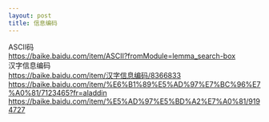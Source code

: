 ```yaml
---
layout: post
title: 信息编码
---
```

ASCII码<br>
<a href="https://baike.baidu.com/item/ASCII?fromModule=lemma_search-box" target="_blank">https://baike.baidu.com/item/ASCII?fromModule=lemma_search-box</a><br>
汉字信息编码<br>
<a href="https://baike.baidu.com/item/汉字信息编码/8366833" target="_blank">https://baike.baidu.com/item/汉字信息编码/8366833</a><br>
<a href="https://baike.baidu.com/item/%E6%B1%89%E5%AD%97%E7%BC%96%E7%A0%81/7123465?fr=aladdin" target="_blank">https://baike.baidu.com/item/%E6%B1%89%E5%AD%97%E7%BC%96%E7%A0%81/7123465?fr=aladdin</a><br>
<a href="https://baike.baidu.com/item/%E5%AD%97%E5%BD%A2%E7%A0%81/9194727" target="_blank">https://baike.baidu.com/item/%E5%AD%97%E5%BD%A2%E7%A0%81/9194727</a><br>

